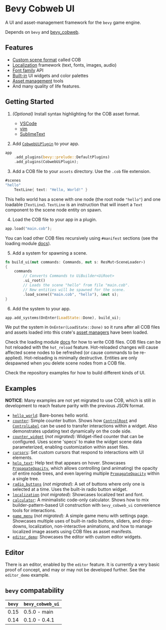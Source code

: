 # Bevy Cobweb UI

A UI and asset-management framework for the `bevy` game engine.

Depends on `bevy` and [bevy_cobweb](https://github.com/UkoeHB/bevy_cobweb).


## Features

- [Custom scene format](bevy_cobweb_ui::loading) called COB
- [Localization](bevy_cobweb_ui::localization) framework (text, fonts, images, audio)
- [Font family](bevy_cobweb_ui::prelude::FontRequest) API
- [Built-in](bevy_cobweb_ui::builtin) UI widgets and color palettes
- [Asset management](bevy_cobweb_ui::assets_ext) tools
- And many quality of life features.


## Getting Started

1. *(Optional)* Install syntax highlighting for the COB asset format.
    - [VSCode](https://github.com/UkoeHB/vscode-cob/)
    - [vim](https://github.com/UkoeHB/vim-cob/)
    - [SublimeText](https://github.com/UkoeHB/sublime-cob/)

2. Add [`CobwebUiPlugin`](bevy_cobweb_ui::prelude::CobwebUiPlugin) to your app.

```rust
app
    .add_plugins(bevy::prelude::DefaultPlugins)
    .add_plugins(CobwebUiPlugin);
```

3. Add a COB file to your `assets` directory. Use the `.cob` file extension.

```rust
#scenes
"hello"
    TextLine{ text: "Hello, World!" }
```

This hello world has a scene with one node (the root node `"hello"`) and one loadable (`TextLine`). `TextLine` is an instruction that will insert a `Text` component to the scene node entity on spawn.

4. Load the COB file to your app in a plugin.

```rust
app.load("main.cob");
```

You can load other COB files recursively using `#manifest` sections (see the loading module [docs](bevy_cobweb_ui::loading)).

5. Add a system for spawning a scene.

```rust
fn build_ui(mut commands: Commands, mut s: ResMut<SceneLoader>)
{
    commands
        // Converts Commands to UiBuilder<UiRoot>
        .ui_root()
        // Loads the scene "hello" from file "main.cob".
        // New entities will be spawned for the scene.
        .load_scene(("main.cob", "hello"), &mut s);
}
```

6. Add the system to your app.

```rust
app.add_systems(OnEnter(LoadState::Done), build_ui);
```

We put the system in `OnEnter(LoadState::Done)` so it runs after all COB files and assets loaded into this crate's [asset managers](bevy_cobweb_ui::assets_ext) have been loaded.

Check the loading module [docs](bevy_cobweb_ui::loading) for how to write COB files. COB files can be hot reloaded with the `hot_reload` feature. Hot-reloaded changes will cause affected scene nodes to be refreshed (or cause commands to be re-applied). Hot-reloading is minimally destructive. Entities are only despawned when you delete scene nodes from a COB file.

Check the repository examples for how to build different kinds of UI.


## Examples

**NOTICE**: Many examples are not yet migrated to use COB, which is still in development to reach feature parity with the previous JSON format.

- [`hello_world`](https://github.com/UkoeHB/bevy_cobweb_ui/tree/master/examples/hello_world): Bare-bones hello world.
- [`counter`](https://github.com/UkoeHB/bevy_cobweb_ui/tree/master/examples/counter): Simple counter button. Shows how [`ControlRoot`](bevy_cobweb_ui::prelude::ControlRoot) and [`ControlLabel`](bevy_cobweb_ui::prelude::ControlLabel) can be used to transfer interactions within a widget. Also demonstrates updating text dynamically on the code side.
- [`counter_widget`](https://github.com/UkoeHB/bevy_cobweb_ui/tree/master/examples/counter_widget) (*not migrated*): Widget-ified counter that can be configured. Uses scene 'specs' to make the widget scene data parameterized, enabling customization within asset files.
- [`cursors`](https://github.com/UkoeHB/bevy_cobweb_ui/tree/master/examples/cursors): Set custom cursors that respond to interactions with UI elements.
- [`help_text`](https://github.com/UkoeHB/bevy_cobweb_ui/tree/master/examples/help_text): Help text that appears on hover. Showcases [`PropagateOpacity`](bevy_cobweb_ui::prelude::PropagateOpacity), which allows controlling (and animating) the opacity of entire node trees, and even layering multiple [`PropagateOpacity`](bevy_cobweb_ui::prelude::PropagateOpacity) within a single tree.
- [`radio_buttons`](https://github.com/UkoeHB/bevy_cobweb_ui/tree/master/examples/radio_buttons) (*not migrated*): A set of buttons where only one is selected at a time. Uses the built-in radio button widget.
- [`localization`](https://github.com/UkoeHB/bevy_cobweb_ui/tree/master/examples/localization) (*not migrated*): Showcases localized text and font.
- [`calculator`](https://github.com/UkoeHB/bevy_cobweb_ui/tree/master/examples/calculator): A minimalistic code-only calculator. Shows how to mix builder-pattern-based UI construction with `bevy_cobweb_ui` convenience tools for interactions.
- [`game_menu`](https://github.com/UkoeHB/bevy_cobweb_ui/tree/master/examples/game_menu) (*not migrated*): A simple game menu with settings page. Showcases multiple uses of built-in radio buttons, sliders, and drop-downs, localization, non-interactive animations, and how to manage localized image assets using COB files as asset manifests.
- [`editor_demo`](https://github.com/UkoeHB/bevy_cobweb_ui/tree/master/examples/editor_demo): Showcases the editor with custom editor widgets.


## Editor

There is an editor, enabled by the `editor` feature. It is currently a very basic proof of concept, and may or may not be developed further. See the `editor_demo` example.


## `bevy` compatability

| `bevy` | `bevy_cobweb_ui` |
|-------|-------------------|
| 0.15  | 0.5.0 - main      |
| 0.14  | 0.1.0 - 0.4.1     |
